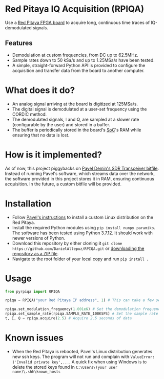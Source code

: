 # Red Pitaya IQ Acquisition (RPIQA)
Use a [Red Pitaya FPGA board](https://redpitaya.com/) to acquire long, continuous time traces of IQ-demodulated signals.

## Features
* Demodulation at custom frequencies, from DC up to 62.5MHz. 
* Sample rates down to 50 kSa/s and up to 1.25MSa/s have been tested.
* A simple, straight-forward Python API is provided to configure the acquisition and transfer data from the board to another computer.

# What does it do?
* An analog signal arriving at the board is digitized at 125MSa/s.
* The digital signal is demodulated at a user-set frequency using the CORDIC method.
* The demodulated signals, I and Q, are sampled at a slower rate (configurable by the user) and stored in a buffer.
* The buffer is periodically stored in the board's [SoC](https://en.wikipedia.org/wiki/System_on_a_chip)'s RAM while ensuring that no data is lost.

# How is it implemented?
As of now, this project piggybacks on [Pavel Demin's SDR Transceiver bitfile](https://pavel-demin.github.io/red-pitaya-notes/sdr-transceiver/). Instead of running Pavel's software, which streams data over the network, the software provided in this project stores it in RAM, ensuring continuous acquisition. In the future, a custom bitfile will be provided.

# Installation
* Follow [Pavel's instructions](https://pavel-demin.github.io/red-pitaya-notes/alpine/) to install a custom Linux distribution on the Red Pitaya. 
* Install the required Python modules using `pip install numpy paramiko`. The software has been tested using Python 3.7.12. It should work with newer versions of Python.
* Download this repository by either cloning it `git clone https://github.com/DanielAllepuz/RPIQA.git` or [downloading the repository as a ZIP file](https://docs.github.com/en/repositories/working-with-files/using-files/downloading-source-code-archives).
* Navigate to the root folder of your local copy and run `pip install .`
  
# Usage
```python
from pyrpiqa import RPIQA

rpiqa = RPIQA("your Red Pitaya IP address", 1) # This can take a few seconds, 1 means IN1; use 2 for IN2

rpiqa.set_modulation_frequency(1.001e6) # Set the demodulation frequency 1kHz away from the signal
rpiqa.set_sample_rate(rpiqa.SAMPLE_RATE_100KSPS) # Set the sample rate to 100kHz
t, I, Q = rpiqa.acquire(2.5) # Acquire 2.5 seconds of data
```

# Known issues
* When the Red Pitaya is rebooted, Pavel's Linux distribution generates new ssh keys. The program will not run and complain with `ValueError: ('Invalid private key',...`. A quick fix when using Windows is to delete the stored keys found in `C:\Users\(your user name)\.shh\known_hosts`